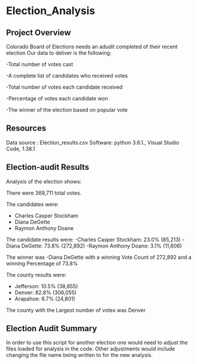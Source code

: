 # Election_Analysis

## Project Overview
Colorado Board of Elections needs an adudit completed of their recent election
Our data to deliver is the following:

-Total number of votes cast

-A complete list of candidates who received votes

-Total number of votes each candidate received

-Percentage of votes each candidate won

-The winner of the election based on popular vote

## Resources
Data source : Election_results.csv
Software: python 3.6.1., Visual Studio Code, 1.38.1

## Election-audit Results

Analysis of the election shows:

There were 369,711 total votes.

The candidates were:
- Charles Casper Stockham
- Diana DeGette
- Raymon Anthony Doane

The candidate results were:
-Charles Casper Stockham: 23.0% (85,213)
-Diana DeGette: 73.8% (272,892)
-Raymon Anthony Doane: 3.1% (11,606)

The winner was
-Diana DeGette with a winning Vote Count of 272,892 and a winning Percentage of 73.8%

The county results were:
- Jefferson: 10.5% (38,855)
- Denver: 82.8% (306,055)
- Arapahoe: 6.7% (24,801)

The county with the Largest number of votes was Denver

## Election Audit Summary
In order to use this script for another election one would need to adjust the files loaded for analysis in the code. Other adjustments would include changing the file name being written to for the new analysis.

